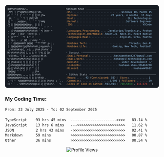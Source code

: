 <a href="https://github.com/HashaamKhan19/HashaamKhan19">
  <picture>
    <source media="(prefers-color-scheme: dark)" srcset="https://raw.githubusercontent.com/HashaamKhan19/HashaamKhan19/main/dark_mode.svg">
    <img alt="Hashaam Khan's GitHub Profile README" src="https://raw.githubusercontent.com/HashaamKhan19/HashaamKhan19/main/dark_mode.svg">
  </picture>
</a>

<h3>My Coding Time:</h1>
<!--START_SECTION:waka-->

```txt
From: 23 July 2025 - To: 02 September 2025

TypeScript    93 hrs 45 mins  --------------------->>>>   83.14 %
JavaScript    13 hrs 6 mins   --->>>>>>>>>>>>>>>>>>>>>>   11.62 %
JSON          2 hrs 43 mins   ->>>>>>>>>>>>>>>>>>>>>>>>   02.41 %
Markdown      59 mins         >>>>>>>>>>>>>>>>>>>>>>>>>   00.87 %
Other         36 mins         >>>>>>>>>>>>>>>>>>>>>>>>>   00.54 %
```

<!--END_SECTION:waka-->

<p align="center">
  <img src="https://komarev.com/ghpvc/?username=HashaamKhan19&color=grey&style=for-the-badge&abbreviated=true" alt="Profile Views"/>
</p>
